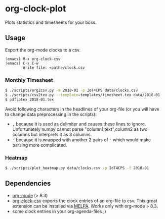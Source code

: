 org-clock-plot
==============

Plots statistics and timesheets for your boss.


Usage
--------------------------

Export the org-mode clocks to a csv.

```
(emacs) M-x org-clock-csv
(emacs) C-x C-w
        Write file: <path>/clock.csv
```

### Monthly Timesheet

```bash
$ ./scripts/org2csv.py -m 2018-01 -p IoT4CPS data/clocks.csv
$ ./scripts/csv2tex.py --template=templates/timesheet.tex data/2018-01.csv
$ pdflatex 2018-01.tex
```

Avoid following characters in the headlines of your org-file (or you will have
to change data preprocessing in the scripts):
* `,` because it is used as delimiter and causes these lines to
  ignore. Unfortunately numpy cannot parse "column1,text",column2 as two
  columns but interprets it as 3 columns.
* `"` because it is wrapped with another 2 pairs of `"` which would make
  parsing more complicated.

### Heatmap

```bash
$ ./scripts/plot_heatmap.py data/clocks.csv -p IoT4CPS -f 2018-01
```


Dependencies
------------

* [org-mode](http://orgmode.org/) (> 8.3)
* [org-clock-csv](https://github.com/atheriel/org-clock-csv) exports the clock
  entries of an org-file to csv. This great extension can be installed via
  [MELPA](https://melpa.org/#/getting-started). Works only with org-mode > 8.3.
* some clock entries in your org-agenda-files ;)
